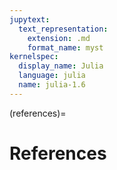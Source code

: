 ```yaml
---
jupytext:
  text_representation:
    extension: .md
    format_name: myst
kernelspec:
  display_name: Julia
  language: julia
  name: julia-1.6
---
```


(references)=
# References

```{bibliography} _static/quant-econ.bib
```

